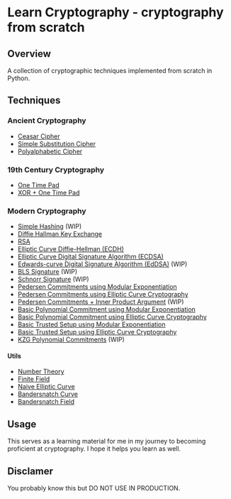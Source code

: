 # Learn Cryptography - cryptography from scratch

## Overview

A collection of cryptographic techniques implemented from scratch in Python.

## Techniques

### Ancient Cryptography

- [Ceasar Cipher](/ciphers/caesar_cipher.py)
- [Simple Substitution Cipher](/ciphers/simple_substitution.py)
- [Polyalphabetic Cipher](/ciphers/polyaphabetic_cipher.py)

### 19th Century Cryptography

- [One Time Pad](/ciphers/one_time_pad.py)
- [XOR + One Time Pad](/ciphers/xor_and_one_time_pad.py)

### Modern Cryptography

- [Simple Hashing](/commitments/simple_hashing.py) (WIP)
- [Diffie Hallman Key Exchange](/key_exchange/diffie_hellman.py)
- [RSA](./rsa.py)
- [Elliptic Curve Diffie-Hellman (ECDH)](/key_exchange/ecdh.py)
- [Elliptic Curve Digital Signature Algorithm (ECDSA)](/signatures/ecdsa.py)
- [Edwards-curve Digital Signature Algorithm (EdDSA)](/signatures/eddsa.py) (WIP)
- [BLS Signature](/signatures/bls_sig.py) (WIP)
- [Schnorr Signature](/signatures/schnorr_sig.py) (WIP)
- [Pedersen Commitments using Modular Exponentiation](/commitments/pedcomm_mod.py)
- [Pedersen Commitments using Elliptic Curve Cryptography](/commitments/pedcomm_ecc.py)
- [Pedersen Commitments + Inner Product Argument](/commitments/pedcomm_ipa.py) (WIP)
- [Basic Polynomial Commitment using Modular Exponentiation](/commitments/polynomials/basic_polynomial_comm_using_mod.py)
- [Basic Polynomial Commitment using Elliptic Curve Cryptography](/commitments/polynomials/basic_polynomial_comm_using_ecc.py)
- [Basic Trusted Setup using Modular Exponentiation](/commitments/polynomials/basic_trusted_setup_mod.py)
- [Basic Trusted Setup using Elliptic Curve Cryptography](/commitments/polynomials/basic_trusted_setup_ecc.py)
- [KZG Polynomial Commitments](/commitments/kzg.py) (WIP)

#### Utils

- [Number Theory](/utils/number_theory.py)
- [Finite Field](/utils/fields.py)
- [Naive Elliptic Curve](/utils/ecc.py)
- [Bandersnatch Curve](/utils/ecc/bandersnatch/curve.py)
- [Bandersnatch Field](/utils/ecc/bandersnatch/fields.py)

## Usage

This serves as a learning material for me in my journey to becoming proficient at cryptography. I hope it helps you learn as well.

## Disclamer

You probably know this but DO NOT USE IN PRODUCTION.

